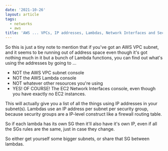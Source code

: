 ```yaml
---
date: '2021-10-26'
layout: article
tags:
  - networks
  - aws
title: 'AWS ... VPCs, IP addresses, Lambdas, Network Interfaces and Security Groups'
---
```


So this is just a tiny note to mention that if you've got an AWS VPC subnet,
and it seems to be running out of address space even though it's got nothing
much in it but a bunch of Lambda functions, you can find out what's 
using the addresses by going to ...

* NOT the AWS VPC subnet console
* NOT the AWS Lambda console
* NOT whatever other resources you're using
* YES! OF COURSE!  The EC2 Network Interfaces console, even though you have 
  exactly no EC2 instances.

This will actually give you a list of all the things using IP addresses in
your subnet(s).  Lambdas use an IP address per subnet per security group,
because security groups are a IP-level construct like a firewall routing table.

So if each lambda has its own SG then it'll also have it's own IP, even if all
the SGs rules are the same, just in case they change.

So either get yourself some bigger subnets, or share that SG between lambdas.
